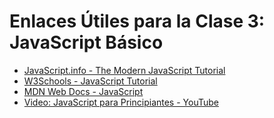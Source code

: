 # Enlaces Útiles para la Clase 3: JavaScript Básico

- [JavaScript.info - The Modern JavaScript Tutorial](https://javascript.info/)
- [W3Schools - JavaScript Tutorial](https://www.w3schools.com/js/)
- [MDN Web Docs - JavaScript](https://developer.mozilla.org/es/docs/Web/JavaScript)
- [Video: JavaScript para Principiantes - YouTube](https://www.youtube.com/watch?v=W6NZfCO5SIk)
